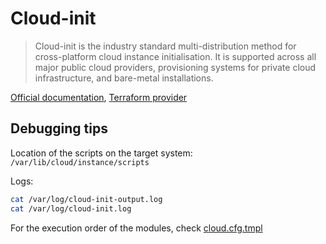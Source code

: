 
# Cloud-init

> Cloud-init is the industry standard multi-distribution method for cross-platform cloud instance initialisation. It is supported across all major public cloud providers, provisioning systems for private cloud infrastructure, and bare-metal installations.

[Official documentation](https://cloudinit.readthedocs.io/en/latest/),
[Terraform provider](https://registry.terraform.io/providers/hashicorp/cloudinit/latest/docs/resources/config)

## Debugging tips

Location of the scripts on the target system: `/var/lib/cloud/instance/scripts`

Logs:

```bash
cat /var/log/cloud-init-output.log
cat /var/log/cloud-init.log
```

For the execution order of the modules, check [cloud.cfg.tmpl](https://git.launchpad.net/cloud-init/tree/config/cloud.cfg.tmpl)
